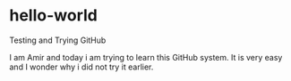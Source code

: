 # hello-world
Testing and Trying GitHub


I am Amir and today i am trying to learn this GitHub system.
It is very easy and I wonder why i did not try it earlier.
